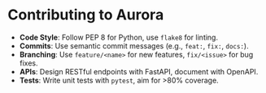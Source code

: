 # Contributing to Aurora
- **Code Style**: Follow PEP 8 for Python, use `flake8` for linting.
- **Commits**: Use semantic commit messages (e.g., `feat:`, `fix:`, `docs:`).
- **Branching**: Use `feature/<name>` for new features, `fix/<issue>` for bug fixes.
- **APIs**: Design RESTful endpoints with FastAPI, document with OpenAPI.
- **Tests**: Write unit tests with `pytest`, aim for >80% coverage.

